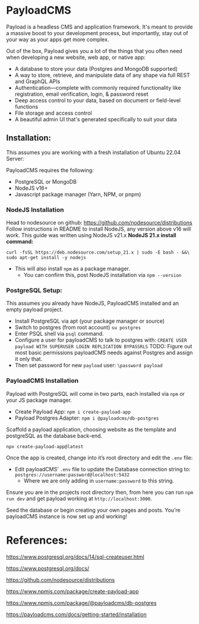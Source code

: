 # PayloadCMS

Payload is a headless CMS and application framework. It's meant to provide a massive boost to your development process, but importantly, stay out of your way as your apps get more complex.

Out of the box, Payload gives you a lot of the things that you often need when developing a new website, web app, or native app:

- A database to store your data (Postgres and MongoDB supported)
- A way to store, retrieve, and manipulate data of any shape via full REST and GraphQL APIs
- Authentication—complete with commonly required functionality like registration, email verification, login, & password reset
- Deep access control to your data, based on document or field-level functions
- File storage and access control
- A beautiful admin UI that's generated specifically to suit your data


## Installation:

This assumes you are working with a fresh installation of Ubuntu 22.04 Server: 

PayloadCMS requires the following: 

- PostgreSQL or MongoDB
- NodeJS v16+
- Javascript package manager (Yarn, NPM, or pnpm)

### NodeJS Installation

Head to nodesource on github: https://github.com/nodesource/distributions
Follow instructions in README to install NodeJS, any version above v16 will work. This guide was written using NodeJS v21.x
**********************************************************NodeJS 21.x install command:********************************************************** 

`curl -fsSL https://deb.nodesource.com/setup_21.x | sudo -E bash - &&\
sudo apt-get install -y nodejs`

- This will also install `npm` as a package manager.
    - You can confirm this, post NodeJS installation via `npm --version`

### PostgreSQL Setup:

This assumes you already have NodeJS, PayloadCMS installed and an empty payload project. 

- Install PostgreSQL via apt (your package manager or source)
- Switch to postgres (from root account) `su postgres`
- Enter PSQL shell via `psql` command.
- Configure a user for payloadCMS to talk to postgres with: 
`CREATE USER payload WITH SUPERUSER LOGIN REPLICATION BYPASSRLS` 
TODO: Figure out most basic permissions payloadCMS needs against Postgres and assign it only that.
- Then set password for new `payload` user: 
`\password payload`

### PayloadCMS Installation

Payload with PostgreSQL will come in two parts, each installed via `npm` or your JS package manager. 

- Create Payload App: 
`npm i create-payload-app`
- Payload Postgres Adapter: 
`npm i @payloadcms/db-postgres`

Scaffold a payload application, choosing website as the template and postgreSQL as the database back-end. 

`npx create-payload-app@latest`

Once the app is created, change into it’s root directory and edit the `.env` file: 

- Edit payloadCMS’ `.env` file to update the Database connection string to: 
`postgres://username:password@localhost:5432`
    - Where we are only adding in `username:password` to this string.

Ensure you are in the projects root directory then, from here you can run `npm run dev` and get payload working at `http://localhost:3000`. 

Seed the database or begin creating your own pages and posts. You’re payloadCMS instance is now set up and working! 

# References:

https://www.postgresql.org/docs/14/sql-createuser.html

https://www.postgresql.org/docs/

https://github.com/nodesource/distributions

https://www.npmjs.com/package/create-payload-app

https://www.npmjs.com/package/@payloadcms/db-postgres

https://payloadcms.com/docs/getting-started/installation
